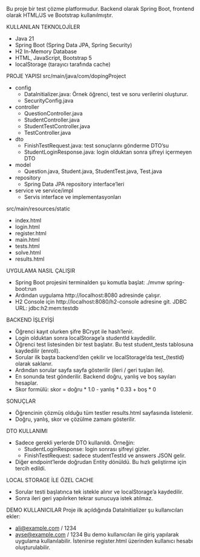 Bu proje bir test çözme platformudur.
Backend olarak Spring Boot, frontend olarak HTML/JS ve Bootstrap kullanılmıştır.

KULLANILAN TEKNOLOJİLER
- Java 21
- Spring Boot (Spring Data JPA, Spring Security)
- H2 In-Memory Database
- HTML, JavaScript, Bootstrap 5
- localStorage (tarayıcı tarafında cache)

PROJE YAPISI
src/main/java/com/dopingProject
- config
    - DataInitializer.java: Örnek öğrenci, test ve soru verilerini oluşturur.
    - SecurityConfig.java
- controller
    - QuestionController.java
    - StudentController.java
    - StudentTestController.java
    - TestController.java
- dto
    - FinishTestRequest.java: test sonuçlarını gönderme DTO’su
    - StudentLoginResponse.java: login olduktan sonra şifreyi içermeyen DTO
- model
    - Question.java, Student.java, StudentTest.java, Test.java
- repository
    - Spring Data JPA repository interface’leri
- service ve service/impl
    - Servis interface ve implementasyonları

src/main/resources/static
- index.html
- login.html
- register.html
- main.html
- tests.html
- solve.html
- results.html

UYGULAMA NASIL ÇALIŞIR
- Spring Boot projesini terminalden şu komutla başlat:
  ./mvnw spring-boot:run
- Ardından uygulama http://localhost:8080 adresinde çalışır.
- H2 Console için http://localhost:8080/h2-console adresine git.
  JDBC URL: jdbc:h2:mem:testdb

BACKEND İŞLEYİŞİ
- Öğrenci kayıt olurken şifre BCrypt ile hash’lenir.
- Login olduktan sonra localStorage’a studentId kaydedilir.
- Öğrenci test listesinden bir test başlatır. Bu test student_tests tablosuna kaydedilir (enroll).
- Sorular ilk başta backend’den çekilir ve localStorage’da test_{testId} olarak saklanır.
- Ardından sorular sayfa sayfa gösterilir (ileri / geri tuşları ile).
- En sonunda test gönderilir. Backend doğru, yanlış ve boş sayıları hesaplar.
- Skor formülü:
  skor = doğru * 1.0 - yanlış * 0.33 + boş * 0

SONUÇLAR
- Öğrencinin çözmüş olduğu tüm testler results.html sayfasında listelenir.
- Doğru, yanlış, skor ve çözülme zamanı gösterilir.

DTO KULLANIMI
- Sadece gerekli yerlerde DTO kullanıldı. Örneğin:
    - StudentLoginResponse: login sonrası şifreyi gizler.
    - FinishTestRequest: sadece studentTestId ve answers JSON gelir.
- Diğer endpoint’lerde doğrudan Entity dönüldü. Bu hızlı geliştirme için tercih edildi.

LOCAL STORAGE İLE ÖZEL CACHE
- Sorular testi başlatınca tek istekle alınır ve localStorage’a kaydedilir.
- Sonra ileri geri yapılırken tekrar sunucuya istek atılmaz.

DEMO KULLANICILAR
Proje ilk açıldığında DataInitializer şu kullanıcıları ekler:
- ali@example.com / 1234
- ayse@example.com / 1234
Bu demo kullanıcıları ile giriş yapılarak uygulama kullanılabilir.
İstenirse register.html üzerinden kullanıcı hesabı oluşturulabilir.
